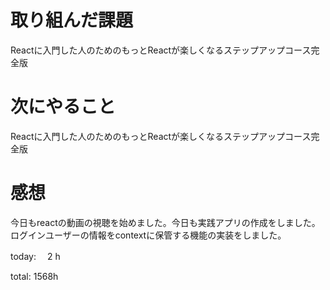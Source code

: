 # 取り組んだ課題
Reactに入門した人のためのもっとReactが楽しくなるステップアップコース完全版

# 次にやること
Reactに入門した人のためのもっとReactが楽しくなるステップアップコース完全版

# 感想
今日もreactの動画の視聴を始めました。今日も実践アプリの作成をしました。
ログインユーザーの情報をcontextに保管する機能の実装をしました。

today: 　2 h

total: 1568h
